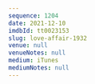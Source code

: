 ```yaml
---
sequence: 1204
date: 2021-12-10
imdbId: tt0023153
slug: love-affair-1932
venue: null
venueNotes: null
medium: iTunes
mediumNotes: null
---
```

